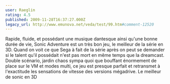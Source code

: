 ```yaml
---
user: Raeglin
rating: 4.5
published: 2009-11-28T16:37:27.000Z
legacy_url: http://www.emunova.net/veda/test/99.htm#comment-12520
---
```

Rapide, fluide, et possédant une musique dantesque ainsi qu'une bonne durée de vie, Sonic Adventure est un très bon jeu, le meilleur de la série en 3D.
Quand on voit ce que Sega à fait de la série après on peut se demander si le talent qu'il possédait n'est pas mort en même temps que la dreamcast.
Double scénario, jardin chaos sympa quoi que bouffant énormement de place sur le VM et modes multi, ce jeu est presque parfait et retransmet à l'exactitude les sensations de vitesse des versions mégadrive.
Le meilleur de sonic en 3D